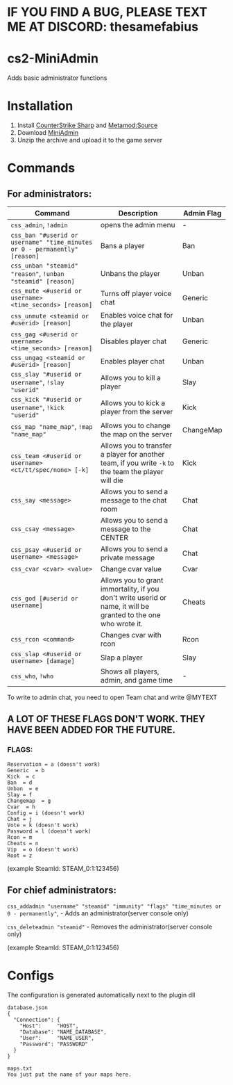 # IF YOU FIND A BUG, PLEASE TEXT ME AT DISCORD: thesamefabius

# cs2-MiniAdmin
Adds basic administrator functions

# Installation
1. Install [CounterStrike Sharp](https://github.com/roflmuffin/CounterStrikeSharp) and [Metamod:Source](https://www.sourcemm.net/downloads.php/?branch=master)
3. Download [MiniAdmin](https://github.com/partiusfabaa/cs2-MiniAdmin/releases/tag/v1.0.0)
4. Unzip the archive and upload it to the game server

# Commands
## For administrators:
| Command | Description | Admin Flag |
|---------|-------------|------------|
| `css_admin`, `!admin` | opens the admin menu | - |
| `css_ban "#userid or username" "time_minutes or 0 - permanently" [reason]` | Bans a player | Ban |
| `css_unban "steamid" "reason"`, `!unban "steamid" [reason]` | Unbans the player | Unban |
| `css_mute <#userid or username> <time_seconds> [reason]` | Turns off player voice chat | Generic |
| `css_unmute <steamid or #userid> [reason]` | Enables voice chat for the player | Unban |
| `css_gag <#userid or username> <time_seconds> [reason]` | Disables player chat | Generic |
| `css_ungag <steamid or #userid> [reason]` | Enables player chat | Unban |
| `css_slay "#userid or username"`, `!slay "userid"` | Allows you to kill a player | Slay |
| `css_kick "#userid or username"`, `!kick "userid"` | Allows you to kick a player from the server | Kick |
| `css_map "name_map"`, `!map "name_map"` | Allows you to change the map on the server | ChangeMap |
| `css_team <#userid or username> <ct/tt/spec/none> [-k]` | Allows you to transfer a player for another team, if you write `-k` to the team the player will die | Kick |
| `css_say <message>` | Allows you to send a message to the chat room | Chat |
| `css_csay <message>` | Allows you to send a message to the CENTER | Chat |
| `css_psay <#userid or username> <message>` | Allows you to send a private message | Chat |
| `css_cvar <cvar> <value>` | Change cvar value | Cvar |
| `css_god [#userid or username]` | Allows you to grant immortality, if you don't write userid or name, it will be granted to the one who wrote it. | Cheats |
| `css_rcon <command>` | Changes cvar with rcon | Rcon |
| `css_slap <#userid or username> [damage]` | Slap a player | Slay |
| `css_who`, `!who` | Shows all players, admin, and game time | - |

To write to admin chat, you need to open Team chat and write @MYTEXT

## A LOT OF THESE FLAGS DON'T WORK. THEY HAVE BEEN ADDED FOR THE FUTURE.
### FLAGS:
    Reservation = a (doesn't work)
    Generic  = b
    Kick  = c
    Ban  = d
    Unban  = e
    Slay = f
    Changemap  = g
    Cvar  = h
    Config = i (doesn't work)
    Chat = j
    Vote = k (doesn't work)
    Password = l (doesn't work)
    Rcon = m
    Cheats = n
    Vip  = o (doesn't work)
    Root = z

(example SteamId: STEAM_0:1:123456)

## For chief administrators:
`css_addadmin "username" "steamid" "immunity" "flags" "time_minutes or 0 - permanently"`, - Adds an administrator(server console only)

`css_deleteadmin "steamid"` - Removes the administrator(server console only) 

(example SteamId: STEAM_0:1:123456)

# Configs
The configuration is generated automatically next to the plugin dll
```
database.json
{
  "Connection": {
    "Host": 	"HOST",
    "Database": "NAME_DATABASE",
    "User": 	"NAME_USER",
    "Password": "PASSWORD"
  }
}

maps.txt
You just put the name of your maps here.
```

